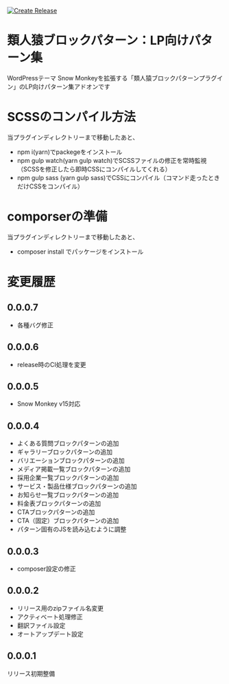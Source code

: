[![Create Release](https://github.com/m-g-n/ruijinen-plugin_block-patterns--r002-lp/actions/workflows/release.yml/badge.svg)](https://github.com/m-g-n/ruijinen-plugin_block-patterns--r002-lp/actions/workflows/release.yml)

# 類人猿ブロックパターン：LP向けパターン集
WordPressテーマ Snow Monkeyを拡張する「類人猿ブロックパターンプラグイン」のLP向けパターン集アドオンです

# SCSSのコンパイル方法

当プラグインディレクトリーまで移動したあと、

- npm i(yarn)でpackegeをインストール
- npm gulp watch(yarn gulp watch)でSCSSファイルの修正を常時監視（SCSSを修正したら即時CSSにコンパイルしてくれる）
- npm gulp sass (yarn gulp sass)でCSSにコンパイル（コマンド走ったときだけCSSをコンパイル）

# comporserの準備

当プラグインディレクトリーまで移動したあと、

- composer install でパッケージをインストール

# 変更履歴
## 0.0.0.7
- 各種バグ修正
## 0.0.0.6
- release時のCI処理を変更
## 0.0.0.5
- Snow Monkey v15対応
## 0.0.0.4
- よくある質問ブロックパターンの追加
- ギャラリーブロックパターンの追加
- バリエーションブロックパターンの追加
- メディア掲載一覧ブロックパターンの追加
- 採用企業一覧ブロックパターンの追加
- サービス・製品仕様ブロックパターンの追加
- お知らせ一覧ブロックパターンの追加
- 料金表ブロックパターンの追加
- CTAブロックパターンの追加
- CTA（固定）ブロックパターンの追加
- パターン固有のJSを読み込むように調整

## 0.0.0.3
- composer設定の修正

## 0.0.0.2
- リリース用のzipファイル名変更
- アクティベート処理修正
- 翻訳ファイル設定
- オートアップデート設定

## 0.0.0.1
リリース初期整備